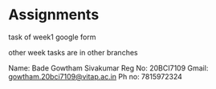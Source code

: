 # Assignments

task of week1
google form

other week tasks are in other branches


Name: Bade Gowtham Sivakumar
Reg No: 20BCI7109
Gmail: gowtham.20bci7109@vitap.ac.in
Ph no: 7815972324
